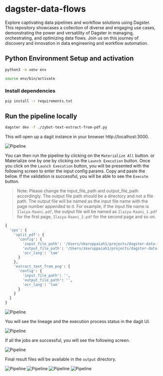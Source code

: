 # dagster-data-flows
Explore captivating data pipelines and workflow solutions using Dagster. This repository showcases a collection of diverse and engaging use cases, demonstrating the power and versatility of Dagster in managing, orchestrating, and optimizing data flows. Join us on this journey of discovery and innovation in data engineering and workflow automation.


## Python Environment Setup and activation



```bash
python3 -m venv env
```

```bash
source env/bin/activate
```

### Install dependencies

```bash
pip install -r requirements.txt
```

## Run the pipeline locally

```bash
dagster dev -f ./zybot-text-extract-from-pdf.py 
```

This will open up a dagit instance in your browser http://localhost:3000.

![Pipeline](docs/screenshots/01.png)

You can then run the pipeline by clicking on the `Materialize All` button. or  Materialize one by one by clicking on the `Launch Execution` button. 
Once you click on the `Launch Execution` button, you will be presented with the following screen to enter the input config params. Copy and paste the below. If the validation is successful, you will be able to see the `Execute` button.

> Note: Please change the input_file_path and output_file_path accordingly. The output file path should be a directory and not a file path. The output file will be named as the input file name with the page number appended to it. For example, if the input file name is `Ilaiya-Raani.pdf`, the output file will be named as `Ilaiya-Raani_1.pdf` for the first page, `Ilaiya-Raani_2.pdf` for the second page and so on.

```python
{
  'ops': {
    'split_pdf': {
      'config': {
        'input_file_path': '/Users/skaruppaiah1/projects/dagster-data-flows/input/mogni-theevu.pdf',
        'output_file_path': '/Users/skaruppaiah1/projects/dagster-data-flows/output',
        'ocr_lang': 'tam'
      }
    },
    'extract_text_from_png': {
      'config': {
        'input_file_path': '',
        'output_file_path': '',
        'ocr_lang': 'tam'
      }
    }
  }
}
```

![Pipeline](docs/screenshots/02.png)

You will see the lineage and the execution process status in the dagit UI.

![Pipeline](docs/screenshots/03.png)

If all the jobs are successful, you will see the following screen.

![Pipeline](docs/screenshots/05.png)

Final result files will be available in the `output` directory.

![Pipeline](docs/screenshots/06.png)
![Pipeline](docs/screenshots/07.png)
![Pipeline](docs/screenshots/08.png)
![Pipeline](docs/screenshots/09.png)


